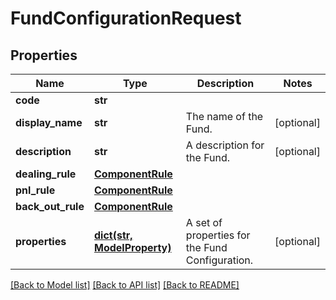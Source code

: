 # FundConfigurationRequest


## Properties
Name | Type | Description | Notes
------------ | ------------- | ------------- | -------------
**code** | **str** |  | 
**display_name** | **str** | The name of the Fund. | [optional] 
**description** | **str** | A description for the Fund. | [optional] 
**dealing_rule** | [**ComponentRule**](ComponentRule.md) |  | 
**pnl_rule** | [**ComponentRule**](ComponentRule.md) |  | 
**back_out_rule** | [**ComponentRule**](ComponentRule.md) |  | 
**properties** | [**dict(str, ModelProperty)**](ModelProperty.md) | A set of properties for the Fund Configuration. | [optional] 

[[Back to Model list]](../README.md#documentation-for-models) [[Back to API list]](../README.md#documentation-for-api-endpoints) [[Back to README]](../README.md)



